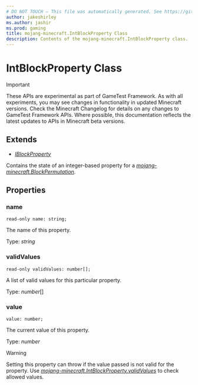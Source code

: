 ```yaml
---
# DO NOT TOUCH — This file was automatically generated. See https://github.com/Mojang/MinecraftScriptingApiDocsGenerator to modify descriptions, examples, etc.
author: jakeshirley
ms.author: jashir
ms.prod: gaming
title: mojang-minecraft.IntBlockProperty Class
description: Contents of the mojang-minecraft.IntBlockProperty class.
---
```

# IntBlockProperty Class
>[!IMPORTANT]
>These APIs are experimental as part of GameTest Framework. As with all experiments, you may see changes in functionality in updated Minecraft versions. Check the Minecraft Changelog for details on any changes to GameTest Framework APIs. Where possible, this documentation reflects the latest updates to APIs in Minecraft beta versions.

## Extends
- [*IBlockProperty*](IBlockProperty.md)

Contains the state of an integer-based property for a [*mojang-minecraft.BlockPermutation*](../mojang-minecraft/BlockPermutation.md).

## Properties
### **name**
`read-only name: string;`

The name of this property.

Type: *string*

### **validValues**
`read-only validValues: number[];`

A list of valid values for this particular property.

Type: *number*[]

### **value**
`value: number;`

The current value of this property.

Type: *number*

> [!WARNING]
> Setting this property can throw if the value passed is not valid for the property. Use [*mojang-minecraft.IntBlockProperty.validValues*](../mojang-minecraft/IntBlockProperty.md#validvalues) to check allowed values.

